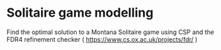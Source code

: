 # Solitaire game modelling
Find the optimal solution to a Montana Solitaire game using CSP and the FDR4 refinement checker ( https://www.cs.ox.ac.uk/projects/fdr/ )
